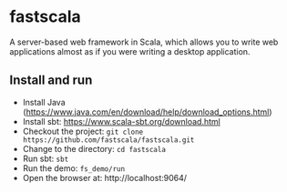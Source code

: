 # fastscala

A server-based web framework in Scala, which allows you to write web applications almost as if you were writing a desktop application.

## Install and run

 * Install Java (https://www.java.com/en/download/help/download_options.html)
 * Install sbt: https://www.scala-sbt.org/download.html
 * Checkout the project:
   ```git clone https://github.com/fastscala/fastscala.git```
 * Change to the directory: `cd fastscala`
 * Run sbt: `sbt`
 * Run the demo: `fs_demo/run`
 * Open the browser at: http://localhost:9064/
